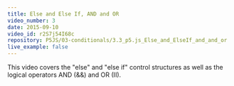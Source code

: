 ```yaml
---
title: Else and Else If, AND and OR
video_number: 3
date: 2015-09-10
video_id: r2S7j54I68c
repository: P5JS/03-conditionals/3.3_p5.js_Else_and_ElseIf_and_and_or
live_example: false
---
```


This video covers the "else" and "else if" control structures as well as the logical operators AND (&&) and OR (II).
